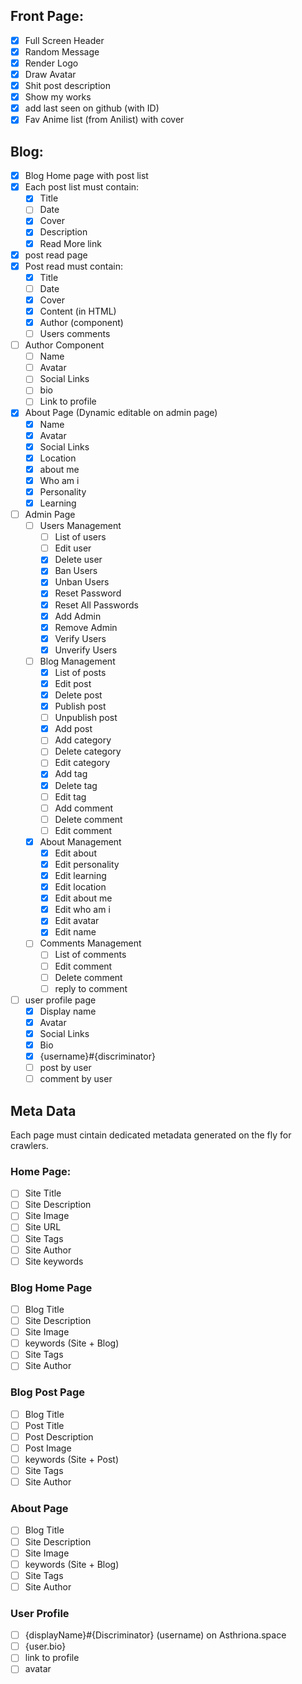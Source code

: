 ## Front Page:   
- [x] Full Screen Header
- [x] Random Message
- [x] Render Logo
- [x] Draw Avatar
- [x] Shit post description
- [x] Show my works
- [x] add last seen on github (with ID)
- [x] Fav Anime list (from Anilist) with cover

## Blog:
- [x] Blog Home page with post list
- [x] Each post list must contain:
    - [x] Title
    - [ ] Date
    - [x] Cover
    - [x] Description
    - [x] Read More link
- [x] post read page
- [x] Post read must contain:
    - [x] Title
    - [ ] Date
    - [x] Cover
    - [x] Content (in HTML)
    - [x] Author (component)
    - [ ] Users comments
  
- [ ] Author Component
    - [ ] Name
    - [ ] Avatar
    - [ ] Social Links
    - [ ] bio
    - [ ] Link to profile

- [x] About Page (Dynamic editable on admin page)
    - [x] Name
    - [x] Avatar
    - [x] Social Links
    - [x] Location
    - [x] about me 
    - [x] Who am i
    - [x] Personality
    - [x] Learning
  
- [ ] Admin Page
    - [ ] Users Management
        - [ ] List of users
        - [ ] Edit user
        - [x] Delete user
        - [x] Ban Users
        - [x] Unban Users
        - [x] Reset Password
        - [x] Reset All Passwords
        - [x] Add Admin
        - [x] Remove Admin
        - [x] Verify Users
        - [x] Unverify Users
    - [ ] Blog Management
        - [x] List of posts
        - [x] Edit post
        - [x] Delete post
        - [x] Publish post
        - [ ] Unpublish post
        - [x] Add post
        - [ ] Add category
        - [ ] Delete category
        - [ ] Edit category
        - [x] Add tag
        - [x] Delete tag
        - [ ] Edit tag
        - [ ] Add comment
        - [ ] Delete comment
        - [ ] Edit comment

    - [x] About Management
        - [x] Edit about
        - [x] Edit personality
        - [x] Edit learning
        - [x] Edit location
        - [x] Edit about me
        - [x] Edit who am i
        - [x] Edit avatar
        - [x] Edit name

    - [ ] Comments Management
        - [ ] List of comments
        - [ ] Edit comment
        - [ ] Delete comment
        - [ ] reply to comment
- [ ] user profile page
    - [x] Display name
    - [x] Avatar
    - [x] Social Links
    - [x] Bio
    - [x] {username}#{discriminator}
    - [ ] post by user
    - [ ] comment by user

## Meta Data
Each page must cintain dedicated metadata generated on the fly for crawlers.

### Home Page:
- [ ] Site Title
- [ ] Site Description
- [ ] Site Image
- [ ] Site URL
- [ ] Site Tags
- [ ] Site Author
- [ ] Site keywords

### Blog Home Page
- [ ] Blog Title
- [ ] Site Description
- [ ] Site Image
- [ ] keywords (Site + Blog)
- [ ] Site Tags
- [ ] Site Author

### Blog Post Page
- [ ] Blog Title
- [ ] Post Title
- [ ] Post Description
- [ ] Post Image
- [ ] keywords (Site + Post)
- [ ] Site Tags
- [ ] Site Author

### About Page
- [ ] Blog Title
- [ ] Site Description
- [ ] Site Image
- [ ] keywords (Site + Blog)
- [ ] Site Tags
- [ ] Site Author

### User Profile
- [ ] {displayName}#{Discriminator} (username) on Asthriona.space
- [ ] {user.bio}
- [ ] link to profile
- [ ] avatar
